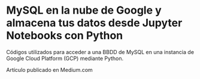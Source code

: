 # MySQL en la nube de Google y almacena tus datos desde Jupyter Notebooks con Python

Códigos utilizados para acceder a una BBDD de MySQL en una instancia de Google Cloud Platform (GCP) mediante Python. 

Artículo publicado en Medium.com
